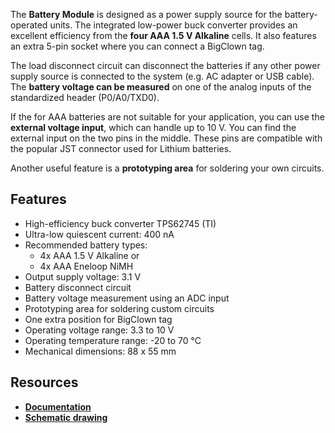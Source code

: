 The **Battery Module** is designed as a power supply source for the battery-operated units. The integrated low-power buck converter provides an excellent efficiency from the **four AAA 1.5 V Alkaline** cells. It also features an extra 5-pin socket where you can connect a BigClown tag.

The load disconnect circuit can disconnect the batteries if any other power supply source is connected to the system (e.g. AC adapter or USB cable). The **battery voltage can be measured** on one of the analog inputs of the standardized header (P0/A0/TXD0).

If the for AAA batteries are not suitable for your application, you can use the **external voltage input**, which can handle up to 10 V. You can find the external input on the two pins in the middle. These pins are compatible with the popular JST connector used for Lithium batteries.

Another useful feature is a **prototyping area** for soldering your own circuits.

## Features

* High-efficiency buck converter TPS62745 (TI)
* Ultra-low quiescent current: 400 nA
* Recommended battery types:
    * 4x AAA 1.5 V Alkaline or
    * 4x AAA Eneloop NiMH
* Output supply voltage: 3.1 V
* Battery disconnect circuit
* Battery voltage measurement using an ADC input
* Prototyping area for soldering custom circuits
* One extra position for BigClown tag
* Operating voltage range: 3.3 to 10 V
* Operating temperature range: -20 to 70 °C
* Mechanical dimensions: 88 x 55 mm

## Resources

* [**Documentation**](https://www.bigclown.com/doc/hardware/about-battery-module/)
* [**Schematic drawing**](https://github.com/bigclownlabs/bc-hardware/tree/master/out/bc-module-battery)
